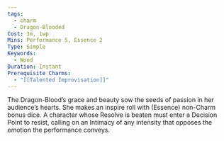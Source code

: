 ```yaml
---
tags:
  - charm
  - Dragon-Blooded
Cost: 3m, 1wp
Mins: Performance 5, Essence 2
Type: Simple
Keywords:
  - Wood
Duration: Instant
Prerequisite Charms:
  - "[[Talented Improvisation]]"
---
```

The Dragon-Blood’s grace and beauty sow the seeds of passion in her audience’s hearts. She makes an inspire roll with (Essence) non-Charm bonus dice. A character whose Resolve is beaten must enter a Decision Point to resist, calling on an Intimacy of any intensity that opposes the emotion the performance conveys.